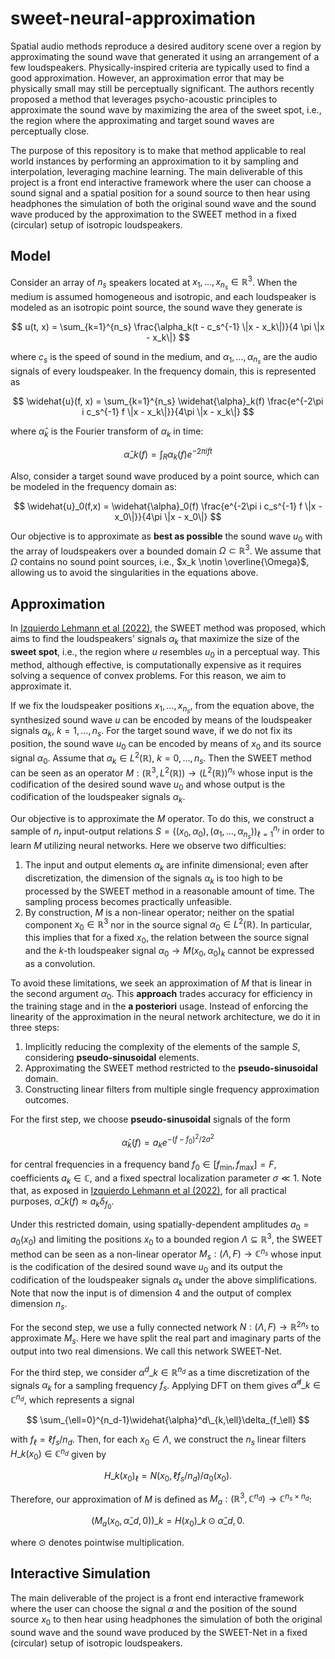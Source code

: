 # sweet-neural-approximation

Spatial audio methods reproduce a desired auditory scene over a region by approximating the sound wave that generated it using an arrangement of a few loudspeakers. Physically-inspired criteria are typically used to find a good approximation. However, an approximation error that may be physically small may still be perceptually significant. The authors recently proposed a method that leverages psycho-acoustic principles to approximate the sound wave by maximizing the area of the sweet spot, i.e., the region where the approximating and target sound waves are perceptually close. 

The purpose of this repository is to make that method applicable to real world instances by performing an approximation to it by sampling and interpolation, leveraging machine learning. The main deliverable of this project is a front end interactive framework where the user can choose a sound signal and a spatial position for a sound source to then hear using headphones the simulation of both the original sound wave and the sound wave produced by the approximation to the SWEET method in a fixed (circular) setup of isotropic loudspeakers.

## Model

Consider an array of $n_s$ speakers located at $x_1, \ldots, x_{n_s} \in \mathbb{R}^3$. When the medium is assumed homogeneous and isotropic, and each loudspeaker is modeled as an isotropic point source, the sound wave they generate is

$$
u(t, x) = \sum_{k=1}^{n_s} \frac{\alpha_k(t - c_s^{-1} \|x - x_k\|)}{4 \pi \|x - x_k\|}
$$

where $c_s$ is the speed of sound in the medium, and $\alpha_1, \ldots, \alpha_{n_s}$ are the audio signals of every loudspeaker. In the frequency domain, this is represented as

$$
\widehat{u}(f, x) = \sum_{k=1}^{n_s} \widehat{\alpha}_k(f) \frac{e^{-2\pi i c_s^{-1} f \|x - x_k\|}}{4\pi \|x - x_k\|}
$$

where $\widehat{\alpha}_k$ is the Fourier transform of $\alpha_k$ in time:

$$
\widehat{\alpha}\_k(f) = \int_{R} \alpha_k(f) e^{-2\pi i f t}
$$


Also, consider a target sound wave produced by a point source, which can be modeled in the frequency domain as:

$$
\widehat{u}_0(f,x) = \widehat{\alpha}_0(f) \frac{e^{-2\pi i c_s^{-1} f \|x - x_0\|}}{4\pi \|x - x_0\|}
$$

Our objective is to approximate as **best as possible** the sound wave $u_0$ with the array of loudspeakers over a bounded domain $\Omega \subset \mathbb{R}^3$. We assume that $\Omega$ contains no sound point sources, i.e., $x_k \notin \overline{\Omega}$, allowing us to avoid the singularities in the equations above.

## Approximation

In [Izquierdo Lehmann et al (2022)](https://ieeexplore.ieee.org/document/9829924), the SWEET method was proposed, which aims to find the loudspeakers' signals $\alpha_k$ that maximize the size of the **sweet spot**, i.e., the region where $u$ resembles $u_0$ in a perceptual way. This method, although effective, is computationally expensive as it requires solving a sequence of convex problems. For this reason, we aim to approximate it.

If we fix the loudspeaker positions $x_1, \dots ,x_{n_s}$, from the equation above, the synthesized sound wave $u$ can be encoded by means of the loudspeaker signals $\alpha_k$, $k=1, \dots , n_s$. For the target sound wave, if we do not fix its position, the sound wave $u_0$ can be encoded by means of $x_0$ and its source signal $\alpha_0$. Assume that $\alpha_k \in L^2(\mathbb{R})$, $k=0, \dots , n_s$. Then the SWEET method can be seen as an operator $M: (\mathbb{R}^3, L^2(\mathbb{R})) \rightarrow (L^2(\mathbb{R}))^{n_s}$ whose input is the codification of the desired sound wave $u_0$ and whose output is the codification of the loudspeaker signals $\alpha_k$.

Our objective is to approximate the $M$ operator. To do this, we construct a sample of $n_r$ input-output relations $S = ((x_0,\alpha_0), (\alpha_1,\ldots,\alpha_{n_s}))_{\ell=1}^{n_r}$ in order to learn $M$ utilizing neural networks. Here we observe two difficulties: 

1. The input and output elements $\alpha_k$ are infinite dimensional; even after discretization, the dimension of the signals $\alpha_k$ is too high to be processed by the SWEET method in a reasonable amount of time. The sampling process becomes practically unfeasible.
2. By construction, $M$ is a non-linear operator; neither on the spatial component $x_0 \in \mathbb{R}^3$ nor in the source signal $\alpha_0 \in L^2(\mathbb{R})$. In particular, this implies that for a fixed $x_0$, the relation between the source signal and the $k$-th loudspeaker signal $\alpha_0 \rightarrow M(x_0,\alpha_0)_k$ cannot be expressed as a convolution.

To avoid these limitations, we seek an approximation of $M$ that is linear in the second argument $\alpha_0$. This **approach** trades accuracy for efficiency in the training stage and in the **a posteriori** usage. Instead of enforcing the linearity of the approximation in the neural network architecture, we do it in three steps:

1. Implicitly reducing the complexity of the elements of the sample $S$, considering **pseudo-sinusoidal** elements.
2. Approximating the SWEET method restricted to the **pseudo-sinusoidal** domain.
3. Constructing linear filters from multiple single frequency approximation outcomes.

For the first step, we choose **pseudo-sinusoidal** signals of the form

$$
\widehat{\alpha}_k(f) = a_k e^{-(f - f_0)^2 / 2\sigma^2}
$$

for central frequencies in a frequency band $f_0 \in [f_{\text{min}}, f_{\text{max}}] = F$, coefficients $a_k \in \mathbb{C}$, and a fixed spectral localization parameter $\sigma \ll 1$. Note that, as exposed in [Izquierdo Lehmann et al (2022)](https://ieeexplore.ieee.org/document/9829924), for all practical purposes, $\widehat{\alpha}\_k(f) \approx a_k \delta_{f_0}$.

Under this restricted domain, using spatially-dependent amplitudes $a_0 = a_0(x_0)$ and limiting the positions $x_0$ to a bounded region $\Lambda \subseteq \mathbb{R}^3$, the SWEET method can be seen as a non-linear operator $M_s : (\Lambda,F) \rightarrow \mathbb{C}^{n_s}$ whose input is the codification of the desired sound wave $u_0$ and its output the codification of the loudspeaker signals $\alpha_k$ under the above simplifications. Note that now the input is of dimension 4 and the output of complex dimension $n_s$. 

For the second step, we use a fully connected network $N : (\Lambda,F) \rightarrow \mathbb{R}^{2n_s}$ to approximate $M_s$. Here we have split the real part and imaginary parts of the output into two real dimensions. We call this network SWEET-Net. 

For the third step, we consider $\alpha^d\_{k} \in \mathbb{R}^{n_d}$ as a time discretization of the signals $\alpha_k$ for a sampling frequency $f_s$. Applying DFT on them gives $\widehat{\alpha}^d\_{k} \in \mathbb{C}^{n_d}$, which represents a signal

$$
\sum_{\ell=0}^{n_d-1}\widehat{\alpha}^d\_{k,\ell}\delta_{f_\ell}
$$

with $f_\ell = \ell f_s / n_d$. Then, for each $x_0 \in \Lambda$, we construct the $n_s$ linear filters $H\_k(x_0) \in \mathbb{C}^{n_d}$ given by

$$
H\_k(x_0)_{\ell} = N(x_0, \ell f_s / n_d) / a_0(x_0).
$$

Therefore, our approximation of $M$ is defined as $M_a : (\mathbb{R}^3, \mathbb{C}^{n_d}) \rightarrow \mathbb{C}^{n_s \times n_d}$:

$$
(M_a(x_0, \widehat{\alpha}\_{d,0}))\_k = H(x_0)\_k\odot\widehat{\alpha}\_{d,0}.
$$

where $\odot$ denotes pointwise multiplication.

## Interactive Simulation

The main deliverable of the project is a front end interactive framework where the user can choose the signal $\alpha$ and the position of the sound source $x_0$ to then hear using headphones the simulation of both the original sound wave and the sound wave produced by the SWEET-Net in a fixed (circular) setup of isotropic loudspeakers.
